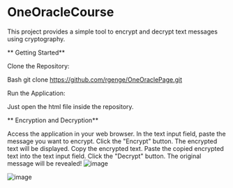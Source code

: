 # OneOracleCourse

This project provides a simple tool to encrypt and decrypt text messages using cryptography.

** Getting Started**

Clone the Repository:

Bash
git clone https://github.com/rgenge/OneOraclePage.git

Run the Application:

Just open the html file inside the repository.

** Encryption and Decryption**

Access the application in your web browser.
In the text input field, paste the message you want to encrypt.
Click the "Encrypt" button. The encrypted text will be displayed.
Copy the encrypted text.
Paste the copied encrypted text into the text input field.
Click the "Decrypt" button. The original message will be revealed!
![image](https://github.com/rgenge/OneOracleCourse/assets/82456124/50bd21f2-4dd0-4a56-b82a-d505c027c6e1)

![image](https://github.com/rgenge/OneOracleCourse/assets/82456124/1a2e904c-339a-4aa3-82de-a854f161c3db)
